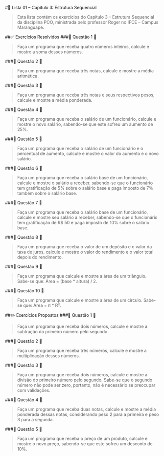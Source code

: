#📝 Lista 01 – Capítulo 3: Estrutura Sequencial
>Esta lista contém os exercícios do Capítulo 3 – Estrutura Sequencial da disciplina POO, ministrada pelo professor Roger no IFCE – Campus Maranguape.

##✅ Exercícios Resolvidos
###🔹 Questão 1 🔹
>Faça um programa que receba quatro números inteiros, calcule e mostre a soma desses números.

###🔹 Questão 2 🔹
>Faça um programa que receba três notas, calcule e mostre a média aritmética.

###🔹 Questão 3 🔹
>Faça um programa que receba três notas e seus respectivos pesos, calcule e mostre a média ponderada.

###🔹 Questão 4 🔹
>Faça um programa que receba o salário de um funcionário, calcule e mostre o novo salário, sabendo-se que este sofreu um aumento de 25%.

###🔹 Questão 5 🔹
>Faça um programa que receba o salário de um funcionário e o percentual de aumento, calcule e mostre o valor do aumento e o novo salário.

###🔹 Questão 6 🔹
>Faça um programa que receba o salário base de um funcionário, calcule e mostre o salário a receber, sabendo-se que o funcionário tem gratificação de 5% sobre o salário base e paga imposto de 7% também sobre o salário base.

###🔹 Questão 7 🔹
>Faça um programa que receba o salário base de um funcionário, calcule e mostre seu salário a receber, sabendo-se que o funcionário tem gratificação de R$ 50 e paga imposto de 10% sobre o salário base.

###🔹 Questão 8 🔹
>Faça um programa que receba o valor de um depósito e o valor da taxa de juros, calcule e mostre o valor do rendimento e o valor total depois do rendimento.

###🔹 Questão 9 🔹
>Faça um programa que calcule e mostre a área de um triângulo. Sabe-se que: Área = (base * altura) / 2.

###🔹 Questão 10 🔹
>Faça um programa que calcule e mostre a área de um círculo. Sabe-se que: Área = π * R².

##✏️ Exercícios Propostos
###🔹 Questão 1 🔹
>Faça um programa que receba dois números, calcule e mostre a subtração do primeiro número pelo segundo.

###🔹 Questão 2 🔹
>Faça um programa que receba três números, calcule e mostre a multiplicação desses números.

###🔹 Questão 3 🔹
>Faça um programa que receba dois números, calcule e mostre a divisão do primeiro número pelo segundo. Sabe-se que o segundo número não pode ser zero, portanto, não é necessário se preocupar com validações.

###🔹 Questão 4 🔹
>Faça um programa que receba duas notas, calcule e mostre a média ponderada dessas notas, considerando peso 2 para a primeira e peso 3 para a segunda.

###🔹 Questão 5 🔹
>Faça um programa que receba o preço de um produto, calcule e mostre o novo preço, sabendo-se que este sofreu um desconto de 10%.